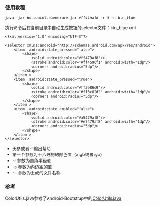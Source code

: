 ### 使用教程

```
java -jar ButtonColorGenerate.jar #ff479af8 -r 5 -n btn_blue
```
执行命令后在当前目录中自动生成按钮的selector文件：btn_blue.xml
```
<?xml version="1.0" encoding="UTF-8"?>

<selector xmlns:android="http://schemas.android.com/apk/res/android">
    <item  android:state_pressed="false">
        <shape>
            <solid android:color="#ff479af8"/>
            <stroke android:color="#ff4596f1" android:width="1dp"/>
            <corners android:radius="5dp"/>
        </shape>
    </item >
    <item  android:state_pressed="true">
        <shape>
            <solid android:color="#ff3e86d9"/>
            <stroke android:color="#ff3c82d2" android:width="1dp"/>
            <corners android:radius="5dp"/>
        </shape>
    </item >
    <item  android:state_enabled="false">
        <shape>
            <solid android:color="#a5479af8"/>
            <stroke android:color="#e7479af8" android:width="1dp"/>
            <corners android:radius="5dp"/>
        </shape>
    </item >
</selector>

```
* 无参或者-h输出帮助
* 第一个参数为十六进制的颜色值（argb或者rgb）
* -r 参数为圆角半径值
* -p 参数为内边距的值
* -n 参数为生成的文件名称

### 参考
ColorUtils.java参考了Android-Bootstrap中的[ColorUtils.java](https://github.com/Bearded-Hen/Android-Bootstrap/blob/master/AndroidBootstrap/src/main/java/com/beardedhen/androidbootstrap/utils/ColorUtils.java)
